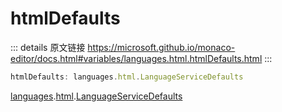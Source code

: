 # htmlDefaults
        
::: details 原文链接
https://microsoft.github.io/monaco-editor/docs.html#variables/languages.html.htmlDefaults.html
:::

```ts
htmlDefaults: languages.html.LanguageServiceDefaults
```

[languages](/api/languages.md).[html](/api/languages/html.md).[LanguageServiceDefaults](/api/languages/html/LanguageServiceDefaults.md)